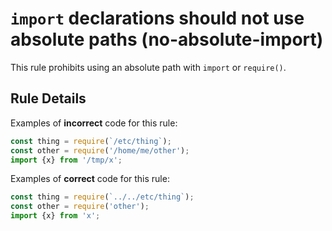 <!--
SPDX-FileCopyrightText: © 2020 Liferay Inc. <https://liferay.com>

SPDX-License-Identifier: MIT
-->

# `import` declarations should not use absolute paths (no-absolute-import)

This rule prohibits using an absolute path with `import` or `require()`.

## Rule Details

Examples of **incorrect** code for this rule:

```js
const thing = require(`/etc/thing`);
const other = require('/home/me/other');
import {x} from '/tmp/x';
```

Examples of **correct** code for this rule:

```js
const thing = require(`../../etc/thing`);
const other = require('other');
import {x} from 'x';
```
